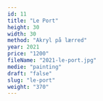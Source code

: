 ```yaml
---
id: 11
title: "Le Port"
height: 30
width: 30
method: "Akryl på lærred"
year: 2021
price: "1200"
fileName: "2021-le-port.jpg"
medie: "painting"
draft: "false"
slug: "le-port"
weight: "370"
---
```

